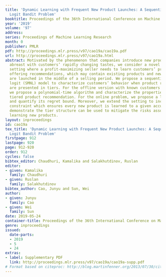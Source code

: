```yaml
---
title: 'Dynamic Learning with Frequent New Product Launches: A Sequential Multinomial
  Logit Bandit Problem'
booktitle: Proceedings of the 36th International Conference on Machine Learning
year: '2019'
volume: '97'
address: 
series: Proceedings of Machine Learning Research
month: 0
publisher: PMLR
pdf: http://proceedings.mlr.press/v97/cao19a/cao19a.pdf
url: http://proceedings.mlr.press/v97/cao19a.html
abstract: Motivated by the phenomenon that companies introduce new products to keep
  abreast with customers’ rapidly changing tastes, we consider a novel online learning
  setting where a profit-maximizing seller needs to learn customers’ preferences through
  offering recommendations, which may contain existing products and new products that
  are launched in the middle of a selling period. We propose a sequential multinomial
  logit (SMNL) model to characterize customers’ behavior when product recommendations
  are presented in tiers. For the offline version with known customers’ preferences,
  we propose a polynomial-time algorithm and characterize the properties of the optimal
  tiered product recommendation. For the online problem, we propose a learning algorithm
  and quantify its regret bound. Moreover, we extend the setting to incorporate a
  constraint which ensures every new product is learned to a given accuracy. Our results
  demonstrate the tier structure can be used to mitigate the risks associated with
  learning new products.
layout: inproceedings
id: cao19a
tex_title: 'Dynamic Learning with Frequent New Product Launches: A Sequential Multinomial
  Logit Bandit Problem'
firstpage: 912
lastpage: 920
page: 912-920
order: 912
cycles: false
bibtex_editor: Chaudhuri, Kamalika and Salakhutdinov, Ruslan
editor:
- given: Kamalika
  family: Chaudhuri
- given: Ruslan
  family: Salakhutdinov
bibtex_author: Cao, Junyu and Sun, Wei
author:
- given: Junyu
  family: Cao
- given: Wei
  family: Sun
date: 2019-05-24
container-title: Proceedings of the 36th International Conference on Machine Learning
genre: inproceedings
issued:
  date-parts:
  - 2019
  - 5
  - 24
extras:
- label: Supplementary PDF
  link: http://proceedings.mlr.press/v97/cao19a/cao19a-supp.pdf
# Format based on citeproc: http://blog.martinfenner.org/2013/07/30/citeproc-yaml-for-bibliographies/
---
```


